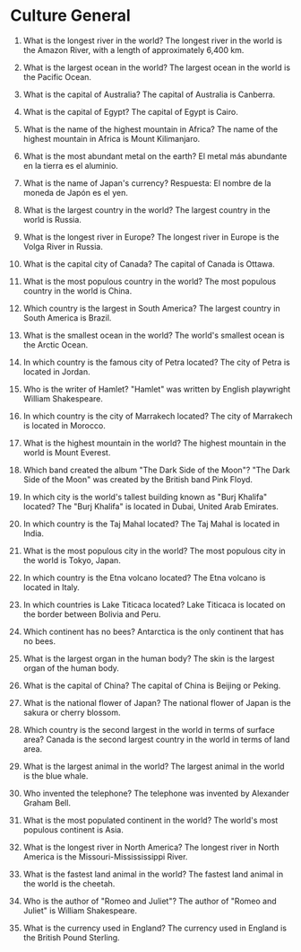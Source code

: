 # Culture General 

1. What is the longest river in the world?
The longest river in the world is the Amazon River, with a length of approximately 6,400 km.

2. What is the largest ocean in the world?
The largest ocean in the world is the Pacific Ocean.

3. What is the capital of Australia?
The capital of Australia is Canberra.

4. What is the capital of Egypt?
The capital of Egypt is Cairo. 

5. What is the name of the highest mountain in Africa?
The name of the highest mountain in Africa is Mount Kilimanjaro.

6. What is the most abundant metal on the earth?
El metal más abundante en la tierra es el aluminio.

7. What is the name of Japan's currency?
Respuesta: El nombre de la moneda de Japón es el yen.

8. What is the largest country in the world?
The largest country in the world is Russia.

9. What is the longest river in Europe?
The longest river in Europe is the Volga River in Russia.

10. What is the capital city of Canada?
The capital of Canada is Ottawa.

11. What is the most populous country in the world?
The most populous country in the world is China.

12. Which country is the largest in South America?
The largest country in South America is Brazil.

13. What is the smallest ocean in the world?
The world's smallest ocean is the Arctic Ocean.

14. In which country is the famous city of Petra located?
The city of Petra is located in Jordan.

15. Who is the writer of Hamlet?
"Hamlet" was written by English playwright William Shakespeare.

16. In which country is the city of Marrakech located?
The city of Marrakech is located in Morocco.

17. What is the highest mountain in the world?
The highest mountain in the world is Mount Everest.

18. Which band created the album "The Dark Side of the Moon"?
"The Dark Side of the Moon" was created by the British band Pink Floyd.

19. In which city is the world's tallest building known as "Burj Khalifa" located?
The "Burj Khalifa" is located in Dubai, United Arab Emirates.

20. In which country is the Taj Mahal located?
The Taj Mahal is located in India.

21. What is the most populous city in the world?
The most populous city in the world is Tokyo, Japan.

22. In which country is the Etna volcano located?
The Etna volcano is located in Italy.

23. In which countries is Lake Titicaca located?
Lake Titicaca is located on the border between Bolivia and Peru.

24. Which continent has no bees?
Antarctica is the only continent that has no bees.

25. What is the largest organ in the human body?
The skin is the largest organ of the human body.

26. What is the capital of China?
The capital of China is Beijing or Peking.

27. What is the national flower of Japan?
The national flower of Japan is the sakura or cherry blossom.

28. Which country is the second largest in the world in terms of surface area?
Canada is the second largest country in the world in terms of land area.

29. What is the largest animal in the world?
The largest animal in the world is the blue whale.

30. Who invented the telephone?
The telephone was invented by Alexander Graham Bell.

31. What is the most populated continent in the world?
The world's most populous continent is Asia.

32. What is the longest river in North America?
The longest river in North America is the Missouri-Missississippi River.

33. What is the fastest land animal in the world?
The fastest land animal in the world is the cheetah.

34. Who is the author of "Romeo and Juliet"?
The author of "Romeo and Juliet" is William Shakespeare.

35. What is the currency used in England?
The currency used in England is the British Pound Sterling.









